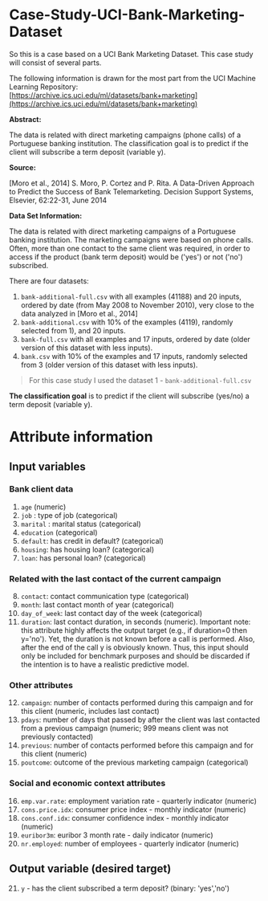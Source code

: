 # Case-Study-UCI-Bank-Marketing-Dataset

So this is a case based on a UCI Bank Marketing Dataset. This case study will consist of several parts.

The following information is drawn for the most part from the UCI Machine Learning Repository: [https://archive.ics.uci.edu/ml/datasets/bank+marketing](https://archive.ics.uci.edu/ml/datasets/bank+marketing)

**Abstract:**

The data is related with direct marketing campaigns (phone calls) of a Portuguese banking institution. The classification goal is to predict if the client will subscribe a term deposit (variable y).

**Source:**

[Moro et al., 2014] S. Moro, P. Cortez and P. Rita. A Data-Driven Approach to Predict the Success of Bank Telemarketing. Decision Support Systems, Elsevier, 62:22-31, June 2014

**Data Set Information:**

The data is related with direct marketing campaigns of a Portuguese banking institution. The marketing campaigns were based on phone calls. Often, more than one contact to the same client was required, in order to access if the product (bank term deposit) would be ('yes') or not ('no') subscribed. 

There are four datasets:

1) `bank-additional-full.csv` with all examples (41188) and 20 inputs, ordered by date (from May 2008 to November 2010), very close to the data analyzed in [Moro et al., 2014]
2) `bank-additional.csv` with 10% of the examples (4119), randomly selected from 1), and 20 inputs.
3) `bank-full.csv` with all examples and 17 inputs, ordered by date (older version of this dataset with less inputs).
4) `bank.csv` with 10% of the examples and 17 inputs, randomly selected from 3 (older version of this dataset with less inputs).

> For this case study I used the dataset 1 - `bank-additional-full.csv`

**The classification goal** is to predict if the client will subscribe (yes/no) a term deposit (variable y).

# Attribute information
## Input variables
### Bank client data

1. `age` (numeric)
2. `job` : type of job (categorical)
3. `marital` : marital status (categorical)
4. `education` (categorical)
5. `default`: has credit in default? (categorical)
6. `housing`: has housing loan? (categorical)
7. `loan`: has personal loan? (categorical)

### Related with the last contact of the current campaign

8. `contact`: contact communication type (categorical)
9. `month`: last contact month of year (categorical)
10. `day_of_week`: last contact day of the week (categorical)
11. `duration`: last contact duration, in seconds (numeric). Important note: this attribute highly affects the output target (e.g., if duration=0 then y='no'). Yet, the duration is not known before a call is performed. Also, after the end of the call y is obviously known. Thus, this input should only be included for benchmark purposes and should be discarded if the intention is to have a realistic predictive model.

### Other attributes

12. `campaign`: number of contacts performed during this campaign and for this client (numeric, includes last contact)
13. `pdays`: number of days that passed by after the client was last contacted from a previous campaign (numeric; 999 means client was not previously contacted)
14. `previous`: number of contacts performed before this campaign and for this client (numeric)
15. `poutcome`: outcome of the previous marketing campaign (categorical)

### Social and economic context attributes

16. `emp.var.rate`: employment variation rate - quarterly indicator (numeric)
17. `cons.price.idx`: consumer price index - monthly indicator (numeric)
18. `cons.conf.idx`: consumer confidence index - monthly indicator (numeric)
19. `euribor3m`: euribor 3 month rate - daily indicator (numeric)
20. `nr.employed`: number of employees - quarterly indicator (numeric)

## Output variable (desired target)

21. `y` - has the client subscribed a term deposit? (binary: 'yes','no')



